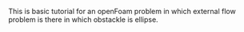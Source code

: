 This is basic tutorial for an openFoam problem in which external flow problem is there in which obstackle is ellipse.
